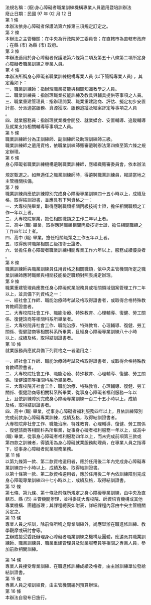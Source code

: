 法規名稱：(廢)身心障礙者職業訓練機構專業人員遴用暨培訓辦法  
廢止日期：民國 97 年 02 月 12 日  
第 1 條  
本辦法依身心障礙者保護法第六條第三項規定訂定之。  
第 2 條  
本辦法之主管機關：在中央為行政院勞工委員會；在直轄市為直轄市政府  
；在縣 (市) 為縣 (市) 政府。  
第 3 條  
本辦法適用於身心障礙者保護法第六條第二項及第五十八條第二項所定身  
心障礙者職業訓練之專業人員。  
第 4 條  
本辦法所稱身心障礙者職業訓練機構專業人員 (以下簡稱專業人員) ，其  
定義如下：  
一、職業訓練師：指辦理職業技能與相關知識教學之人員。  
二、職業訓練員：指辦理職業技能訓練及教具與輔具提供等事項之人員。  
三、職業重建管理員：指辦理開案、職業重建諮商、評估、擬定初步安置  
計畫、分派適當服務、資源獲取、服務追蹤及結案評定等事項之人員  
。  
四、就業服務員：指辦理就業機會開發、就業媒合、安置輔導、追蹤輔導  
及就業支持相關輔導等事項之人員。  
第 5 條  
職業訓練師分為正訓練師、副訓練師及助理訓練師三級。  
職業訓練師之遴用資格，依職業訓練師甄審遴聘辦法第四條至第六條之規  
定辦理。  
第 6 條  
身心障礙者職業訓練機構遴聘職業訓練師，應組織甄審委員會，依本辦法  


規定甄選之。如無適任之職業訓練師時，得遴聘職業訓練員，報請當地之  
主管機關核備。  
第 7 條  
職業訓練員應依訓練障別完成身心障礙專業訓練四十五小時以上，成績及  
格，取得結訓證書，並應具有下列資格之一：  
一、大專校院畢業，取得應聘職類相關丙級技術士證，擔任相關職類之工  
作一年以上者。  
二、大專校院畢業，擔任相關職類之工作二年以上者。  
三、高中 (職) 畢業，取得應聘職類相關丙級技術士證，擔任相關職類之  
工作四年以上者。  
四、高中 (職) 畢業，擔任相關職類之工作五年以上者。  
五、取得應聘職類相關乙級技術士證者。  
六、曾擔任身心障礙者職業訓練相關專業工作六年以上，服務成績優良者  
。  
第 8 條  
職業訓練師與職業訓練員任用資格之相關職類，依中央主管機關所定之職  
業訓練師應聘職類與相關技能檢定職類對照表規定辦理。  
第 9 條  
職業重建管理員應擔任身心障礙就業服務員或相關領域個案管理工作二年  
以上，並具備下列資格之一：  
一、經社會工作師、職能治療師考試及格取得證書者，或取得合格特殊教  
育教師證書者。  
二、大專校院社會工作、職能治療、特殊教育、心理輔導、復健、勞工關  
係、復健諮商等相關科系所畢業者。  
三、大專校院非社會工作、職能治療、特殊教育、心理輔導、復健、勞工  
關係、復健諮商等相關科系所畢業，且經身心障礙專業訓練八十小時  
以上，成績及格，取得結訓證書者。  
第 10 條  
就業服務員應就具備下列資格之一者遴用之：  


一、經社會工作師、職能治療師考試及格取得證書者，或取得合格特殊教  
育教師證書者。  
二、大專校院社會工作、職能治療、特殊教育、心理輔導、復健、勞工關  
係、復健諮商等相關科系所畢業者。  
三、大專校院非社會工作、職能治療、特殊教育、心理輔導、復健、勞工  
關係、復健諮商等相關科系所畢業，從事身心障礙者福利服務一年以  
上，且依訓練障別完成身心障礙專業訓練一百二十五小時以上，成績  
及格，取得結訓證書者。  
四、高中 (職) 畢業，從事身心障礙者福利服務四年以上，且依訓練障別  
完成前款身心障礙專業訓練，成績及格，取得結訓證書者。  
大專校院非社會工作、職能治療、特殊教育、心理輔導、復健、勞工關係  
、復健諮商等相關科系所畢業，從事身心礙者福利服務一年以上，或高中  
(職) 畢業，從事身心障礙者福利服務四年以上，而未完成前項第三款或  
第四款之訓練者，得遴用為身心障礙就業服務助理員，在專業人員之指導  
下，從事身心障礙者就業服務業務。  
第 11 條  
以第九條第一款、第二款資格遴用者，應於任用後二年內完成身心障礙專  
業訓練四十小時以上，成績及格，取得結訓證書。  
以第十條第一款、第二款資格遴用者，應於任用後二年內依訓練障別完成  
身心障礙專業訓練四十七小時以上，成績及格，取得結訓證書。  
第 12 條  
第七條、第九條、第十條及前條所規定之身心障礙專業訓練，由中央及直  
轄市、縣 (市) 主管機關辦理，並得委託大專校院、師資培育機構或其他  
專業機構、團體辦理；其課程總表如附表，詳細課程內容由中央主管機關  
另定之。  
第 13 條  
專業人員之培訓，除前條所稱之專業訓練外，尚應舉辦在職進修訓練、教  
學觀摩或研討會等。  
主辦或接受委託辦理身心障礙者職業訓練之機構及團體，應遴派其職業訓  
練師、職業訓練員、職業重建管理員及就業服務員等相關之專業人員，參  
加前款相關訓練。  


第 14 條  
專業人員接受專業訓練、在職進修訓練成績及格者，由主辦訓練單位發給  
結訓證書。  
第 15 條  
專業人員之培訓經費，由主管機關編列預算辦理。  
第 16 條  
本辦法自發布日施行。  


